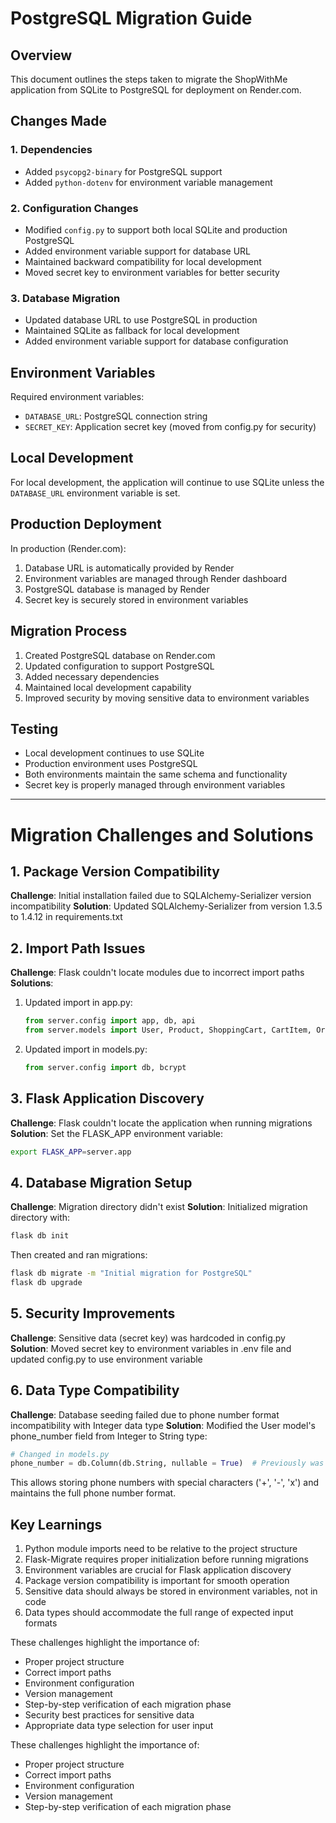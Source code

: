 # PostgreSQL Migration Guide

## Overview
This document outlines the steps taken to migrate the ShopWithMe application from SQLite to PostgreSQL for deployment on Render.com.

## Changes Made

### 1. Dependencies
- Added `psycopg2-binary` for PostgreSQL support
- Added `python-dotenv` for environment variable management

### 2. Configuration Changes
- Modified `config.py` to support both local SQLite and production PostgreSQL
- Added environment variable support for database URL
- Maintained backward compatibility for local development
- Moved secret key to environment variables for better security

### 3. Database Migration
- Updated database URL to use PostgreSQL in production
- Maintained SQLite as fallback for local development
- Added environment variable support for database configuration

## Environment Variables
Required environment variables:
- `DATABASE_URL`: PostgreSQL connection string
- `SECRET_KEY`: Application secret key (moved from config.py for security)

## Local Development
For local development, the application will continue to use SQLite unless the `DATABASE_URL` environment variable is set.

## Production Deployment
In production (Render.com):
1. Database URL is automatically provided by Render
2. Environment variables are managed through Render dashboard
3. PostgreSQL database is managed by Render
4. Secret key is securely stored in environment variables

## Migration Process
1. Created PostgreSQL database on Render.com
2. Updated configuration to support PostgreSQL
3. Added necessary dependencies
4. Maintained local development capability
5. Improved security by moving sensitive data to environment variables

## Testing
- Local development continues to use SQLite
- Production environment uses PostgreSQL
- Both environments maintain the same schema and functionality
- Secret key is properly managed through environment variables

---

# Migration Challenges and Solutions

## 1. Package Version Compatibility
**Challenge**: Initial installation failed due to SQLAlchemy-Serializer version incompatibility
**Solution**: Updated SQLAlchemy-Serializer from version 1.3.5 to 1.4.12 in requirements.txt

## 2. Import Path Issues
**Challenge**: Flask couldn't locate modules due to incorrect import paths
**Solutions**:
1. Updated import in app.py:
   ```python
   from server.config import app, db, api
   from server.models import User, Product, ShoppingCart, CartItem, Order
   ```
2. Updated import in models.py:
   ```python
   from server.config import db, bcrypt
   ```

## 3. Flask Application Discovery
**Challenge**: Flask couldn't locate the application when running migrations
**Solution**: Set the FLASK_APP environment variable:
```bash
export FLASK_APP=server.app
```

## 4. Database Migration Setup
**Challenge**: Migration directory didn't exist
**Solution**: Initialized migration directory with:
```bash
flask db init
```
Then created and ran migrations:
```bash
flask db migrate -m "Initial migration for PostgreSQL"
flask db upgrade
```

## 5. Security Improvements
**Challenge**: Sensitive data (secret key) was hardcoded in config.py
**Solution**: Moved secret key to environment variables in .env file and updated config.py to use environment variable

## 6. Data Type Compatibility
**Challenge**: Database seeding failed due to phone number format incompatibility with Integer data type
**Solution**: Modified the User model's phone_number field from Integer to String type:
```python
# Changed in models.py
phone_number = db.Column(db.String, nullable = True)  # Previously was db.Integer
```
This allows storing phone numbers with special characters ('+', '-', 'x') and maintains the full phone number format.

## Key Learnings
1. Python module imports need to be relative to the project structure
2. Flask-Migrate requires proper initialization before running migrations
3. Environment variables are crucial for Flask application discovery
4. Package version compatibility is important for smooth operation
5. Sensitive data should always be stored in environment variables, not in code
6. Data types should accommodate the full range of expected input formats

These challenges highlight the importance of:
- Proper project structure
- Correct import paths
- Environment configuration
- Version management
- Step-by-step verification of each migration phase
- Security best practices for sensitive data
- Appropriate data type selection for user input

These challenges highlight the importance of:
- Proper project structure
- Correct import paths
- Environment configuration
- Version management
- Step-by-step verification of each migration phase 